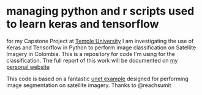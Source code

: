 # managing python and r scripts used to learn keras and tensorflow  
for my Capstone Project at [Temple University](https://bulletin.temple.edu/graduate/scd/cla/geographic-information-systems-psm/)
I am investigating the use of Keras and Tensorflow in Python to perform image
classification on Satellite Imagery in Colombia. This is a repository for code I'm using for the classification. The full report of this work will be documented on [my personal website](https://claudeschrader.com)

This code is based on a fantastic [unet example](https://github.com/reachsumit/deep-unet-for-satellite-image-segmentation) designed for performing image segmentation on satellite imagery. Thanks to @reachsumit 
